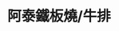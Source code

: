 ---
title: "阿泰鐵板燒/牛排"
description: "阿泰鐵板燒/牛排"
layout: shop
keywords:
  - 美食競賽
  - 台灣美食
  - 美食精選
datePublished: "2025-06-30"
dateModified: "2025-07-07"
city: "新北市"
district: "永和區"
address: "新北市永和區保平路18巷21號"
phone: "0286603456"
geo: "25.00797063502691, 121.51187453749408"
google_map: "https://maps.app.goo.gl/qSCPEnuUdzWHTxW19"
footinder: "https://footinder.com.tw/%e6%96%b0%e5%8c%97%e5%b8%82%e6%b0%b8%e5%92%8c%e5%8d%80/7425/"
official: ""
award:
  - name: "夜市王"
    year: "2024"
    entries:
      - nightMarket: "樂華夜市"
        food_type: "牛肉"
        rank: "第四名"

---